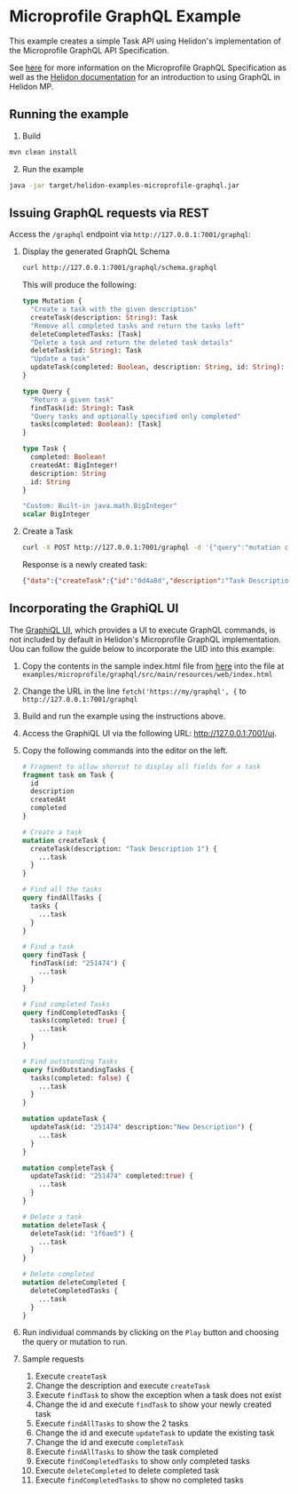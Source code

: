 # Microprofile GraphQL Example

This example creates a simple Task API using Helidon's implementation of the Microprofile GraphQL API Specification.

See [here](https://github.com/eclipse/microprofile-graphql) for more information on the 
Microprofile GraphQL Specification as well as the [Helidon documentation](https://helidon.io/docs/v2/#/mp/introduction/01_introduction)
for an introduction to using GraphQL in Helidon MP.

## Running the example

1. Build

```bash
mvn clean install
```              

2. Run the example

```bash
java -jar target/helidon-examples-microprofile-graphql.jar
```

## Issuing GraphQL requests via REST

Access the `/graphql` endpoint via `http://127.0.0.1:7001/graphql`:

1. Display the generated GraphQL Schema

    ```bash
    curl http://127.0.0.1:7001/graphql/schema.graphql
    ```       
   
   This will produce the following:
   
    ```graphql
    type Mutation {
      "Create a task with the given description"
      createTask(description: String): Task
      "Remove all completed tasks and return the tasks left"
      deleteCompletedTasks: [Task]
      "Delete a task and return the deleted task details"
      deleteTask(id: String): Task
      "Update a task"
      updateTask(completed: Boolean, description: String, id: String): Task
    }
    
    type Query {
      "Return a given task"
      findTask(id: String): Task
      "Query tasks and optionally specified only completed"
      tasks(completed: Boolean): [Task]
    }
    
    type Task {
      completed: Boolean!
      createdAt: BigInteger!
      description: String
      id: String
    }
    
    "Custom: Built-in java.math.BigInteger"
    scalar BigInteger
    ``` 
   
1. Create a Task

    ```bash
    curl -X POST http://127.0.0.1:7001/graphql -d '{"query":"mutation createTask { createTask(description: \"Task Description 1\") { id description createdAt completed }}"}'    
    ```   
   
    Response is a newly created task:
    
    ```json 
    {"data":{"createTask":{"id":"0d4a8d","description":"Task Description 1","createdAt":1605501774877,"completed":false}}
    ```  

## Incorporating the GraphiQL UI

The [GraphiQL UI](https://github.com/graphql/graphiql), which provides a UI to execute GraphQL commands, is not included by default in Helidon's Microprofile GraphQL 
implementation. Uou can follow the guide below to incorporate the UID into this example:

1. Copy the contents in the sample index.html file from [here](https://github.com/graphql/graphiql/blob/main/packages/graphiql/README.md)
into the file at `examples/microprofile/graphql/src/main/resources/web/index.html`

1. Change the URL in the line `fetch('https://my/graphql', {` to `http://127.0.0.1:7001/graphql`

1. Build and run the example using the instructions above.

1. Access the GraphiQL UI via the following URL: http://127.0.0.1:7001/ui.

2. Copy the following commands into the editor on the left.  

    ```graphql 
    # Fragment to allow shorcut to display all fields for a task
    fragment task on Task {
      id
      description
      createdAt
      completed
    }
    
    # Create a task
    mutation createTask {
      createTask(description: "Task Description 1") {
        ...task
      }
    }
    
    # Find all the tasks
    query findAllTasks {
      tasks {
        ...task
      }
    }
    
    # Find a task
    query findTask {
      findTask(id: "251474") {
        ...task
      }
    }
    
    # Find completed Tasks
    query findCompletedTasks {
      tasks(completed: true) {
        ...task
      }
    }
    
    # Find outstanding Tasks
    query findOutstandingTasks {
      tasks(completed: false) {
        ...task
      }
    }
    
    mutation updateTask {
      updateTask(id: "251474" description:"New Description") {
        ...task
      }
    }
    
    mutation completeTask {
      updateTask(id: "251474" completed:true) {
        ...task
      } 
    }
    
    # Delete a task
    mutation deleteTask {
      deleteTask(id: "1f6ae5") {
        ...task
      }
    }
    
    # Delete completed
    mutation deleteCompleted {
      deleteCompletedTasks {
        ...task
      }
    }
    ```
   
3. Run individual commands by clicking on the `Play` button and choosing the query or mutation to run.

4. Sample requests

   1. Execute `createTask` 
   2. Change the description and execute `createTask`
   3. Execute `findTask` to show the exception when a task does not exist
   3. Change the id and execute `findTask` to show your newly created task
   5. Execute `findAllTasks` to show the 2 tasks
   6. Change the id and execute `updateTask` to update the existing task
   7. Change the id and execute `completeTask`
   8. Execute `findAllTasks` to show the task completed
   9. Execute `findCompletedTasks` to show only completed tasks
   10. Execute `deleteCompleted` to delete completed task
   11. Execute `findCompletedTasks` to show no completed tasks

     